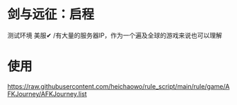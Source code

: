 # 剑与远征：启程
测试环境 美服✔
/有大量的服务器IP，作为一个遍及全球的游戏来说也可以理解

# 使用
https://raw.githubusercontent.com/heichaowo/rule_script/main/rule/game/AFKJourney/AFKJourney.list
